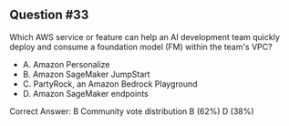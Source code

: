 ## Question #33

Which AWS service or feature can help an AI development team quickly deploy and consume a foundation model (FM) within the team's VPC?

- A. Amazon Personalize
- B. Amazon SageMaker JumpStart
- C. PartyRock, an Amazon Bedrock Playground
- D. Amazon SageMaker endpoints 

Correct Answer: 
B Community vote distribution B (62%) D (38%)
